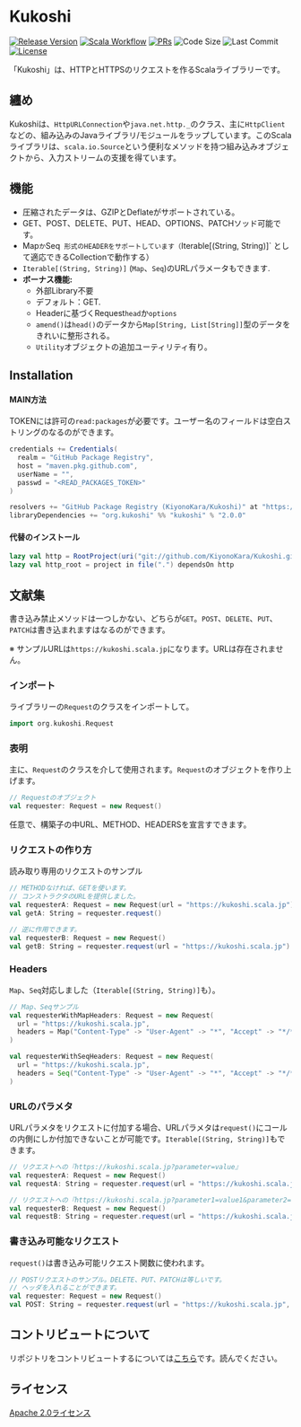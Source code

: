 # Kukoshi

<div>
  <p>
    <a href="https://github.com/KiyonoKara/Kukoshi/releases"><img src="https://shields.io/github/v/release/KiyonoKara/Kukoshi" alt="Release Version"/></a>
    <a href="https://github.com/KiyonoKara/Kukoshi/actions/workflows/scala.yml"><img src="https://github.com/KiyonoKara/Kukoshi/actions/workflows/scala.yml/badge.svg" alt="Scala Workflow"></a>
    <a href="https://github.com/KiyonoKara/Kukoshi/pulls"><img src="https://shields.io/github/issues-pr/KiyonoKara/Kukoshi?color=da301b" alt="PRs" /></a>
    <a><img src="https://shields.io/github/languages/code-size/KiyonoKara/Kukoshi?color=da301b" alt="Code Size" /></a>
    <a><img src="https://img.shields.io/github/last-commit/KiyonoKara/Kukoshi?color=007ace" alt="Last Commit" /></a>
    <a href="LICENSE.md"><img src="https://img.shields.io/github/license/KiyonoKara/Kukoshi?color=007ace" alt="License" /></a>
  </p>
</div>

「Kukoshi」は、HTTPとHTTPSのリクエストを作るScalaライブラリーです。
## 纏め
Kukoshiは、`HttpURLConnection`や`java.net.http._`のクラス、主に`HttpClient`などの、組み込みのJavaライブラリ/モジュールをラップしています。このScalaライブラリは、`scala.io.Source`という便利なメソッドを持つ組み込みオブジェクトから、入力ストリームの支援を得ています。

## 機能
- 圧縮されたデータは、GZIPとDeflateがサポートされている。
- GET、POST、DELETE、PUT、HEAD、OPTIONS、PATCHソッド可能です。
- Map` か `Seq` 形式のHEADERをサポートしています（`Iterable[(String, String)]` として適応できるCollectionで動作する）
- `Iterable[(String, String)]` (`Map`、`Seq`)のURLパラメータもできます.
- **ボーナス機能:**
    - 外部Library不要
    - デフォルト：GET.
    - Headerに基づくRequest`head`か`options`
    - `amend()`は`head()`のデータから`Map[String, List[String]]`型のデータをきれいに整形される。
    - `Utility`オブジェクトの追加ユーティリティ有り。

## Installation 
#### MAIN方法 
TOKENには許可の`read:packages`が必要です。ユーザー名のフィールドは空白ストリングのなるのができます。
```sbt 
credentials += Credentials(
  realm = "GitHub Package Registry",
  host = "maven.pkg.github.com",
  userName = "",
  passwd = "<READ_PACKAGES_TOKEN>"
)

resolvers += "GitHub Package Registry (KiyonoKara/Kukoshi)" at "https://maven.pkg.github.com/KiyonoKara/Kukoshi"
libraryDependencies += "org.kukoshi" %% "kukoshi" % "2.0.0"
```

#### 代替のインストール
```sbt
lazy val http = RootProject(uri("git://github.com/KiyonoKara/Kukoshi.git"))
lazy val http_root = project in file(".") dependsOn http
```

## 文献集
書き込み禁止メソッドは一つしかない、どちらが`GET`。`POST`、`DELETE`、`PUT`、`PATCH`は書き込まれますはなるのができます。

※ サンプルURLは`https://kukoshi.scala.jp`になります。URLは存在されません。

### インポート
ライブラリーの`Request`のクラスをインポートして。
```scala
import org.kukoshi.Request
```  

### 表明
主に、`Request`のクラスを介して使用されます。`Request`のオブジェクトを作り上げます。
```scala
// Requestのオブジェクト 
val requester: Request = new Request()
```  

任意で、構築子の中URL、METHOD、HEADERSを宣言すできます。

### リクエストの作り方
読み取り専用のリクエストのサンプル
```scala
// METHODなければ、GETを使います。
// コンストラクタのURLを提供しました。
val requesterA: Request = new Request(url = "https://kukoshi.scala.jp")
val getA: String = requester.request()

// 逆に作用できます。
val requesterB: Request = new Request()
val getB: String = requester.request(url = "https://kukoshi.scala.jp")
```

### Headers
`Map`、`Seq`対応しました（`Iterable[(String, String)]`も）。
```scala
// Map、Seqサンプル
val requesterWithMapHeaders: Request = new Request(
  url = "https://kukoshi.scala.jp", 
  headers = Map("Content-Type" -> "User-Agent" -> "*", "Accept" -> "*/*")
)

val requesterWithSeqHeaders: Request = new Request(
  url = "https://kukoshi.scala.jp",
  headers = Seq("Content-Type" -> "User-Agent" -> "*", "Accept" -> "*/*")
)
```

### URLのパラメタ
URLパラメタをリクエストに付加する場合、URLパラメタは`request()`にコールの内側にしか付加できないことが可能です。`Iterable[(String, String)]`もできます。
```scala
// リクエストへの『https://kukoshi.scala.jp?parameter=value』
val requesterA: Request = new Request()
val requestA: String = requester.request(url = "https://kukoshi.scala.jp", parameters = Map("parameter" -> "value"))

// リクエストへの『https://kukoshi.scala.jp?parameter1=value1&parameter2=value2』
val requesterB: Request = new Request()
val requestB: String = requester.request(url = "https://kukoshi.scala.jp", parameters = Map("parameter1" -> "value1", "parameter2" -> "value2"))
```

### 書き込み可能なリクエスト
`request()`は書き込み可能リクエスト関数に使われます。
```scala
// POSTリクエストのサンプル。DELETE、PUT、PATCHは等しいです。
// ヘッダを入れることができます。
val requester: Request = new Request()
val POST: String = requester.request(url = "https://kukoshi.scala.jp", method = "POST", data = "{\"key\": \"value\"}")
```

## コントリビュートについて
リポジトリをコントリビュートするについては[こちら](CONTRIBUTING.md)です。読んでください。

## ライセンス
[Apache 2.0ライセンス](LICENSE.md)
